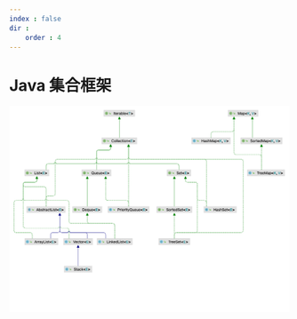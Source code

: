 ```yaml
---
index : false
dir :
    order : 4
---
```

# Java 集合框架

![](../../../assets/readme/2023-08-31-20-15-34.png)